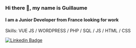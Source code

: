 ### Hi there 👋, my name is Guillaume
#### I am a Junior Developer from France looking for work

Skills: VUE JS / WORDPRESS / PHP / SQL / JS / HTML / CSS

[![Linkedin Badge](https://img.shields.io/badge/-anirudhemmadi-blue?style=flat-square&logo=Linkedin&logoColor=white&link=https://www.linkedin.com/in/guillaume-dall-olmo-509aaa1b4/)](https://www.linkedin.com/in/guillaume-dall-olmo-509aaa1b4/)



